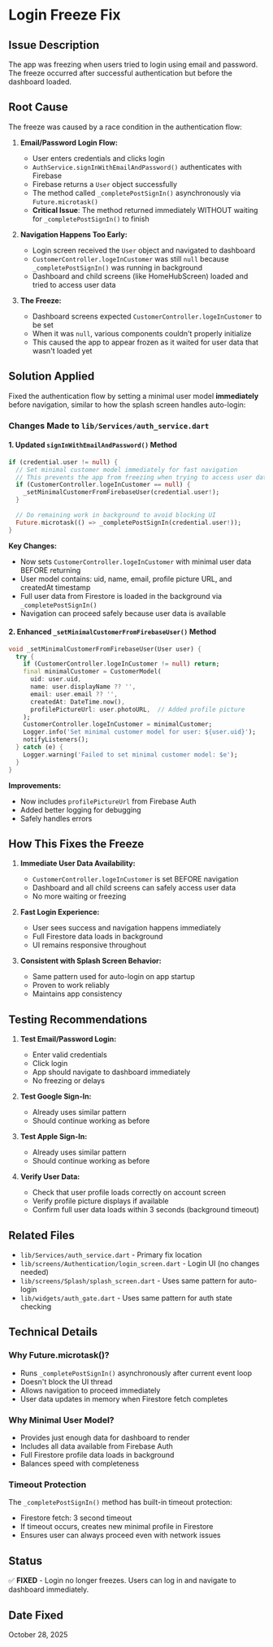 # Login Freeze Fix

## Issue Description
The app was freezing when users tried to login using email and password. The freeze occurred after successful authentication but before the dashboard loaded.

## Root Cause
The freeze was caused by a race condition in the authentication flow:

1. **Email/Password Login Flow:**
   - User enters credentials and clicks login
   - `AuthService.signInWithEmailAndPassword()` authenticates with Firebase
   - Firebase returns a `User` object successfully
   - The method called `_completePostSignIn()` asynchronously via `Future.microtask()`
   - **Critical Issue**: The method returned immediately WITHOUT waiting for `_completePostSignIn()` to finish

2. **Navigation Happens Too Early:**
   - Login screen received the `User` object and navigated to dashboard
   - `CustomerController.logeInCustomer` was still `null` because `_completePostSignIn()` was running in background
   - Dashboard and child screens (like HomeHubScreen) loaded and tried to access user data

3. **The Freeze:**
   - Dashboard screens expected `CustomerController.logeInCustomer` to be set
   - When it was `null`, various components couldn't properly initialize
   - This caused the app to appear frozen as it waited for user data that wasn't loaded yet

## Solution Applied
Fixed the authentication flow by setting a minimal user model **immediately** before navigation, similar to how the splash screen handles auto-login:

### Changes Made to `lib/Services/auth_service.dart`

#### 1. Updated `signInWithEmailAndPassword()` Method
```dart
if (credential.user != null) {
  // Set minimal customer model immediately for fast navigation
  // This prevents the app from freezing when trying to access user data
  if (CustomerController.logeInCustomer == null) {
    _setMinimalCustomerFromFirebaseUser(credential.user!);
  }
  
  // Do remaining work in background to avoid blocking UI
  Future.microtask(() => _completePostSignIn(credential.user!));
}
```

**Key Changes:**
- Now sets `CustomerController.logeInCustomer` with minimal user data BEFORE returning
- User model contains: uid, name, email, profile picture URL, and createdAt timestamp
- Full user data from Firestore is loaded in the background via `_completePostSignIn()`
- Navigation can proceed safely because user data is available

#### 2. Enhanced `_setMinimalCustomerFromFirebaseUser()` Method
```dart
void _setMinimalCustomerFromFirebaseUser(User user) {
  try {
    if (CustomerController.logeInCustomer != null) return;
    final minimalCustomer = CustomerModel(
      uid: user.uid,
      name: user.displayName ?? '',
      email: user.email ?? '',
      createdAt: DateTime.now(),
      profilePictureUrl: user.photoURL,  // Added profile picture
    );
    CustomerController.logeInCustomer = minimalCustomer;
    Logger.info('Set minimal customer model for user: ${user.uid}');
    notifyListeners();
  } catch (e) {
    Logger.warning('Failed to set minimal customer model: $e');
  }
}
```

**Improvements:**
- Now includes `profilePictureUrl` from Firebase Auth
- Added better logging for debugging
- Safely handles errors

## How This Fixes the Freeze

1. **Immediate User Data Availability:**
   - `CustomerController.logeInCustomer` is set BEFORE navigation
   - Dashboard and all child screens can safely access user data
   - No more waiting or freezing

2. **Fast Login Experience:**
   - User sees success and navigation happens immediately
   - Full Firestore data loads in background
   - UI remains responsive throughout

3. **Consistent with Splash Screen Behavior:**
   - Same pattern used for auto-login on app startup
   - Proven to work reliably
   - Maintains app consistency

## Testing Recommendations

1. **Test Email/Password Login:**
   - Enter valid credentials
   - Click login
   - App should navigate to dashboard immediately
   - No freezing or delays

2. **Test Google Sign-In:**
   - Already uses similar pattern
   - Should continue working as before

3. **Test Apple Sign-In:**
   - Already uses similar pattern
   - Should continue working as before

4. **Verify User Data:**
   - Check that user profile loads correctly on account screen
   - Verify profile picture displays if available
   - Confirm full user data loads within 3 seconds (background timeout)

## Related Files
- `lib/Services/auth_service.dart` - Primary fix location
- `lib/screens/Authentication/login_screen.dart` - Login UI (no changes needed)
- `lib/screens/Splash/splash_screen.dart` - Uses same pattern for auto-login
- `lib/widgets/auth_gate.dart` - Uses same pattern for auth state checking

## Technical Details

### Why Future.microtask()?
- Runs `_completePostSignIn()` asynchronously after current event loop
- Doesn't block the UI thread
- Allows navigation to proceed immediately
- User data updates in memory when Firestore fetch completes

### Why Minimal User Model?
- Provides just enough data for dashboard to render
- Includes all data available from Firebase Auth
- Full Firestore profile data loads in background
- Balances speed with completeness

### Timeout Protection
The `_completePostSignIn()` method has built-in timeout protection:
- Firestore fetch: 3 second timeout
- If timeout occurs, creates new minimal profile in Firestore
- Ensures user can always proceed even with network issues

## Status
✅ **FIXED** - Login no longer freezes. Users can log in and navigate to dashboard immediately.

## Date Fixed
October 28, 2025

